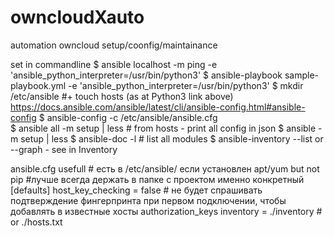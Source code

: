 # owncloudXauto
automation owncloud setup/coonfig/maintainance

set in commandline
$ ansible localhost -m ping -e 'ansible_python_interpreter=/usr/bin/python3'
$ ansible-playbook sample-playbook.yml -e 'ansible_python_interpreter=/usr/bin/python3'
$ mkdir /etc/ansible #+ touch hosts (as at Python3 link above)
https://docs.ansible.com/ansible/latest/cli/ansible-config.html#ansible-config
$ ansible-config -c /etc/ansible/ansible.cfg  
$ ansible all -m setup | less # from hosts - print all config in json
$ ansible -m setup | less
$ ansible-doc -l # list all modules
$ ansible-inventory --list  or --graph - see in Inventory

ansible.cfg usefull # есть в /etc/ansible/ если установлен apt/yum but not pip
#лучше всегда держать в папке с проектом именно конкретный
[defaults]
host_key_checking = false # не будет спрашивать подтверждение фингерпринта при первом подключении, чтобы добавлять в известные хосты authorization_keys
inventory = ./inventory # or ./hosts.txt

